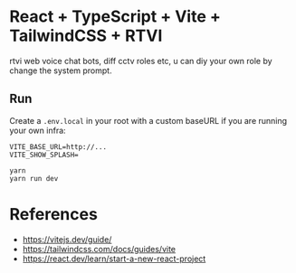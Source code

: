# React + TypeScript + Vite + TailwindCSS + RTVI 
rtvi web voice chat bots, diff cctv roles etc, u can diy your own role by change the system prompt.

## Run

Create a `.env.local` in your root with a custom baseURL if you are running your own infra:

```
VITE_BASE_URL=http://...
VITE_SHOW_SPLASH=
```

```
yarn
yarn run dev
```

# References

- https://vitejs.dev/guide/
- https://tailwindcss.com/docs/guides/vite
- https://react.dev/learn/start-a-new-react-project